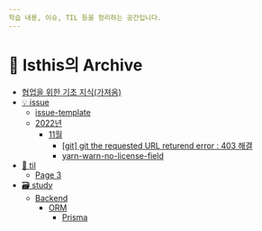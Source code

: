 ```yaml
---
학습 내용, 이슈, TIL 등을 정리하는 공간입니다.
---
```


# 👻 Isthis의 Archive

- [협업을 위한 기초 지식(가져옴)](<협업을 위한 기초 지식(가져옴).md>)
- [💡 issue](issue/README.md)
  - [issue-template](issue/issue-template.md)
  - [2022년](issue/page-2.md)
    - [11월](issue/2022/11/README.md)
      - [\[git\] git the requested URL returend error : 403 해결](issue/2022년/11월/git-git-the-requested-url-returend-error-403.md)
      - [yarn-warn-no-license-field](issue/2022년/11월/yarn-warn-no-license-field.md)
- [📖 til](til/README.md)
  - [Page 3](til/page-3.md)
- [🗃 study](study/README.md)
  - [Backend](<README (1).md>)
    - [ORM](study/backend/orm/README.md)
      - [Prisma](study/backend/orm/prisma.md)
